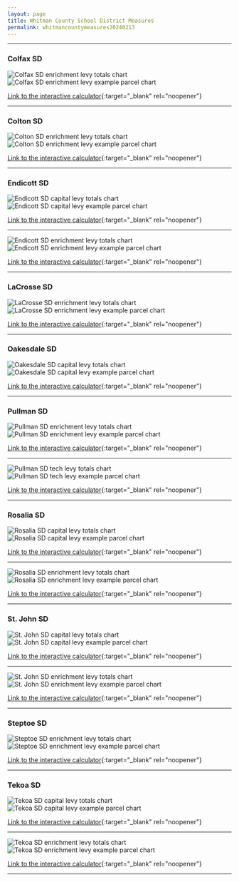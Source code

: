 ```yaml
---
layout: page
title: Whitman County School District Measures
permalink: whitmancountymeasures20240213
---
```


___

### Colfax SD

![Colfax SD enrichment levy totals chart](pagesManual/LeviesReport/20240213/ColfaxEnrichment.png "Colfax SD enrichment levy totals chart")
![Colfax SD enrichment levy example parcel chart](pagesManual/LeviesReport/20240213/ColfaxEnrichmentParcel.png "Colfax SD enrichment  example parcel chart")

[Link to the interactive calculator](calculator_colfax_enrichment_20240213_enhanced){:target="_blank" rel="noopener"}

___

### Colton SD

![Colton SD enrichment levy totals chart](pagesManual/LeviesReport/20240213/ColtonEnrichment.png "Colton SD enrichment levy totals chart")
![Colton SD enrichment levy example parcel chart](pagesManual/LeviesReport/20240213/ColtonEnrichmentParcel.png "Colton SD enrichment  example parcel chart")

[Link to the interactive calculator](calculator_colton_enrichment_20240213_enhanced){:target="_blank" rel="noopener"}

___

### Endicott SD

![Endicott SD capital levy totals chart](pagesManual/LeviesReport/20240213/EndicottCapital.png "Endicott SD capital levy totals chart")
![Endicott SD capital levy example parcel chart](pagesManual/LeviesReport/20240213/EndicottCapitalParcel.png "Endicott SD capital  example parcel chart")

[Link to the interactive calculator](calculator_endicott_capital_20240213_enhanced){:target="_blank" rel="noopener"}

___


![Endicott SD enrichment levy totals chart](pagesManual/LeviesReport/20240213/EndicottEnrichment.png "Endicott SD enrichment levy totals chart")
![Endicott SD enrichment levy example parcel chart](pagesManual/LeviesReport/20240213/EndicottEnrichmentParcel.png "Endicott SD enrichment  example parcel chart")

[Link to the interactive calculator](calculator_endicott_enrichment_20240213_enhanced){:target="_blank" rel="noopener"}

___

### LaCrosse SD

![LaCrosse SD enrichment levy totals chart](pagesManual/LeviesReport/20240213/LaCrosseEnrichment.png "LaCrosse SD enrichment levy totals chart")
![LaCrosse SD enrichment levy example parcel chart](pagesManual/LeviesReport/20240213/LaCrosseEnrichmentParcel.png "LaCrosse SD enrichment  example parcel chart")

[Link to the interactive calculator](calculator_lacrosse_enrichment_20240213_enhanced){:target="_blank" rel="noopener"}

___

### Oakesdale SD

![Oakesdale SD capital levy totals chart](pagesManual/LeviesReport/20240213/OakesdaleCapital.png "Oakesdale SD capital levy totals chart")
![Oakesdale SD capital levy example parcel chart](pagesManual/LeviesReport/20240213/OakesdaleCapitalParcel.png "Oakesdale SD capital  example parcel chart")

[Link to the interactive calculator](calculator_oakesdale_capital_20240213_enhanced){:target="_blank" rel="noopener"}

___

### Pullman SD

![Pullman SD enrichment levy totals chart](pagesManual/LeviesReport/20240213/PullmanEnrichment.png "Pullman SD enrichment levy totals chart")
![Pullman SD enrichment levy example parcel chart](pagesManual/LeviesReport/20240213/PullmanEnrichmentParcel.png "Pullman SD enrichment  example parcel chart")

[Link to the interactive calculator](calculator_pullman_enrichment_20240213_enhanced){:target="_blank" rel="noopener"}

___


![Pullman SD tech levy totals chart](pagesManual/LeviesReport/20240213/PullmanTech.png "Pullman SD tech levy totals chart")
![Pullman SD tech levy example parcel chart](pagesManual/LeviesReport/20240213/PullmanTechParcel.png "Pullman SD tech  example parcel chart")

[Link to the interactive calculator](calculator_pullman_tech_20240213_enhanced){:target="_blank" rel="noopener"}

___

### Rosalia SD

![Rosalia SD capital levy totals chart](pagesManual/LeviesReport/20240213/RosaliaCapital.png "Rosalia SD capital levy totals chart")
![Rosalia SD capital levy example parcel chart](pagesManual/LeviesReport/20240213/RosaliaCapitalParcel.png "Rosalia SD capital  example parcel chart")

[Link to the interactive calculator](calculator_rosalia_capital_20240213_enhanced){:target="_blank" rel="noopener"}

___


![Rosalia SD enrichment levy totals chart](pagesManual/LeviesReport/20240213/RosaliaEnrichment.png "Rosalia SD enrichment levy totals chart")
![Rosalia SD enrichment levy example parcel chart](pagesManual/LeviesReport/20240213/RosaliaEnrichmentParcel.png "Rosalia SD enrichment  example parcel chart")

[Link to the interactive calculator](calculator_rosalia_enrichment_20240213_enhanced){:target="_blank" rel="noopener"}

___

### St. John SD

![St. John SD capital levy totals chart](pagesManual/LeviesReport/20240213/St.JohnCapital.png "St. John SD capital levy totals chart")
![St. John SD capital levy example parcel chart](pagesManual/LeviesReport/20240213/St.JohnCapitalParcel.png "St. John SD capital  example parcel chart")

[Link to the interactive calculator](calculator_st._john_capital_20240213_enhanced){:target="_blank" rel="noopener"}

___


![St. John SD enrichment levy totals chart](pagesManual/LeviesReport/20240213/St.JohnEnrichment.png "St. John SD enrichment levy totals chart")
![St. John SD enrichment levy example parcel chart](pagesManual/LeviesReport/20240213/St.JohnEnrichmentParcel.png "St. John SD enrichment  example parcel chart")

[Link to the interactive calculator](calculator_st._john_enrichment_20240213_enhanced){:target="_blank" rel="noopener"}

___

### Steptoe SD

![Steptoe SD enrichment levy totals chart](pagesManual/LeviesReport/20240213/SteptoeEnrichment.png "Steptoe SD enrichment levy totals chart")
![Steptoe SD enrichment levy example parcel chart](pagesManual/LeviesReport/20240213/SteptoeEnrichmentParcel.png "Steptoe SD enrichment  example parcel chart")

[Link to the interactive calculator](calculator_steptoe_enrichment_20240213_enhanced){:target="_blank" rel="noopener"}

___

### Tekoa SD

![Tekoa SD capital levy totals chart](pagesManual/LeviesReport/20240213/TekoaCapital.png "Tekoa SD capital levy totals chart")
![Tekoa SD capital levy example parcel chart](pagesManual/LeviesReport/20240213/TekoaCapitalParcel.png "Tekoa SD capital  example parcel chart")

[Link to the interactive calculator](calculator_tekoa_capital_20240213_enhanced){:target="_blank" rel="noopener"}

___


![Tekoa SD enrichment levy totals chart](pagesManual/LeviesReport/20240213/TekoaEnrichment.png "Tekoa SD enrichment levy totals chart")
![Tekoa SD enrichment levy example parcel chart](pagesManual/LeviesReport/20240213/TekoaEnrichmentParcel.png "Tekoa SD enrichment  example parcel chart")

[Link to the interactive calculator](calculator_tekoa_enrichment_20240213_enhanced){:target="_blank" rel="noopener"}

___

